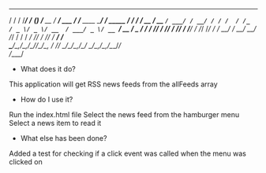    __  __    __           _ __           ______              __                    __         
  / / / /___/ /___ ______(_) /___  __   / ____/__  ___  ____/ /_______  ____ _____/ /__  _____
 / / / / __  / __ `/ ___/ / __/ / / /  / /_  / _ \/ _ \/ __  / ___/ _ \/ __ `/ __  / _ \/ ___/
/ /_/ / /_/ / /_/ / /__/ / /_/ /_/ /  / __/ /  __/  __/ /_/ / /  /  __/ /_/ / /_/ /  __/ /    
\____/\__,_/\__,_/\___/_/\__/\__, /  /_/    \___/\___/\__,_/_/   \___/\__,_/\__,_/\___/_/     
                            /____/                                                            

 - What does it do?

 This application will get RSS news feeds from the allFeeds array


 - How do I use it?

 Run the index.html file
 Select the news feed from the hamburger menu
 Select a news item to read it


 - What else has been done?

 Added a test for checking if a click event was called when the menu was clicked on